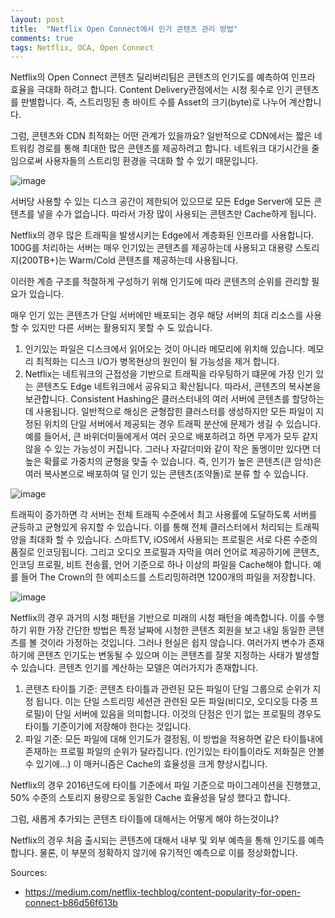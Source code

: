 ```yaml
---
layout: post
title:  "Netflix Open Connect에서 인기 콘텐츠 관리 방법"
comments: true
tags: Netflix, OCA, Open Connect
---
```


Netflix의 Open Connect 콘텐츠 딜리버리팀은 콘텐츠의 인기도를 예측하여 인프라 효율을 극대화 하려고 합니다. Content Delivery관점에서는 시청 횟수로 인기 콘텐츠를 판별합니다. 즉, 스트리밍된 총 바이트 수를 Asset의 크기(byte)로 나누어 계산합니다.

그럼, 콘텐츠와 CDN 최적화는 어떤 관계가 있을까요? 일반적으로 CDN에서는 짧은 네트워킹 경로를 통해 최대한 많은 콘텐츠를 제공하려고 합니다. 네트워크 대기시간을 줄임으로써 사용자들의 스트리밍 환경을 극대화 할 수 있기 때문입니다.

![image](https://user-images.githubusercontent.com/111643/115838220-67c36980-a454-11eb-886d-61f3f27ac734.png)

서버당 사용할 수 있는 디스크 공간이 제한되어 있으므로 모든 Edge Server에 모든 콘텐츠를 넣을 수가 없습니다. 따라서 가장 많이 사용되는 콘텐츠만 Cache하게 됩니다.

Netflix의 경우 많은 트래픽을 발생시키는 Edge에서 계층화된 인프라를 사용합니다. 100G를 처리하는 서버는 매우 인기있는 콘텐츠를 제공하는데 사용되고 대용량 스토리지(200TB+)는 Warm/Cold 콘텐츠를 제공하는데 사용됩니다.

이러한 계층 구조를 적절하게 구성하기 위해 인기도에 따라 콘텐츠의 순위를 관리할 필요가 있습니다.

매우 인기 있는 콘텐츠가 단일 서버에만 배포되는 경우 해당 서버의 최대 리소스를 사용할 수 있지만 다른 서버는 활용되지 못할 수 도 있습니다.

1. 인기있는 파일은 디스크에서 읽어오는 것이 아니라 메모리에 위치해 있습니다. 메모리 최적화는 디스크 I/O가 병목현상의 원인이 될 가능성을 제거 합니다.
2. Netflix는 네트워크의 근접성을 기반으로 트래픽을 라우팅하기 떄문에 가장 인기 있는 콘텐츠도 Edge 네트워크에서 공유되고 확산됩니다. 따라서, 콘텐츠의 복사본을 보관합니다. Consistent Hashing은 클러스터내의 여러 서버에 콘텐츠를 할당하는데 사용됩니다. 일반적으로 해싱은 균형잡힌 클러스터를 생성하지만 모든 파일이 지정된 위치의 단일 서버에서 제공되는 경우 트래픽 분산에 문제가 생길 수 있습니다. 예를 들어서, 큰 바위더미들에게서 여러 곳으로 배포하려고 하면 무게가 모두 같지 않을 수 있는 가능성이 커집니다. 그러나 자갈더미와 같이 작은 돌멩이만 있다면 더 높은 확률로 가중치의 균형을 맞출 수 있습니다. 즉, 인기가 높은 콘텐츠(큰 암석)은 여러 복사본으로 배포하여 덜 인기 있는 콘텐츠(조약돌)로 분류 할 수 있습니다.

![image](https://user-images.githubusercontent.com/111643/115838302-7f025700-a454-11eb-8603-f2c3704c52b2.png)

트래픽이 증가하면 각 서버는 전체 트래픽 수준에서 최고 사용률에 도달하도록 서버를 균등하고 균형있게 유지할 수 있습니다. 이를 통해 전체 클러스터에서 처리되는 트래픽양을 최대화 할 수 있습니다. 스마트TV, iOS에서 사용되는 프로필은 서로 다른 수준의 품질로 인코딩됩니다. 그리고 오디오 프로필과 자막을 여러 언어로 제공하기에 콘텐츠, 인코딩 프로필, 비트 전송률, 언어 기준으로 하나 이상의 파일을 Cache해야 합니다. 예를 들어 The Crown의 한 에피소드를 스트리밍하려면 1200개의 파일을 저장합니다.

![image](https://user-images.githubusercontent.com/111643/115838334-89245580-a454-11eb-8ac5-3f8058c39aeb.png)

Netflix의 경우 과거의 시청 패턴을 기반으로 미래의 시청 패턴을 예측합니다. 이를 수행하기 위한 가장 간단한 방법은 특정 날짜에 시청한 콘텐츠 회원을 보고 내일 동일한 콘텐츠를 볼 것이라 가정하는 것입니다. 그러나 현실은 쉽지 않습니다. 여러가지 변수가 존재하기에 콘텐츠 인기도는 변동될 수 있으며 이는 콘텐츠를 잘못 지정하는 사태가 발생할 수 있습니다. 콘텐츠 인기를 계산하는 모델은 여러가지가 존재합니다.
1. 콘텐츠 타이틀 기준: 콘텐츠 타이틀과 관련된 모든 파일이 단일 그룹으로 순위가 지정 됩니다. 이는 단일 스트리밍 세션관 관련된 모든 파일(비디오, 오디오등 다중 프로필)이 단일 서버에 있음을 의미합니다. 이것의 단점은 인기 없는 프로필의 경우도 타이틀 기준이기에 저장해야 한다는 것입니다.
2. 파일 기준: 모든 파일에 대해 인기도가 결정됨, 이 방법을 적용하면 같은 타이틀내에 존재하는 프로필 파일의 순위가 달라집니다. (인기있는 타이틀이라도 저화질은 안볼수 있기에…) 이 매커니즘은 Cache의 효율성을 크게 향상시킵니다.

Netflix의 경우 2016년도에 타이틀 기준에서 파일 기준으로 마이그레이션을 진행했고, 50% 수준의 스토리지 용량으로 동일한 Cache 효율성을 달성 했다고 합니다.

그럼, 새롭게 추가되는 콘텐츠 타이틀에 대해서는 어떻게 해야 하는것이냐?

Netflix의 경우 처음 출시되는 콘텐츠에 대해서 내부 및 외부 예측을 통해 인기도를 예측합니다. 물론, 이 부분의 정확하지 않기에 유기적인 예측으로 이를 정상화합니다.

Sources:
* https://medium.com/netflix-techblog/content-popularity-for-open-connect-b86d56f613b
